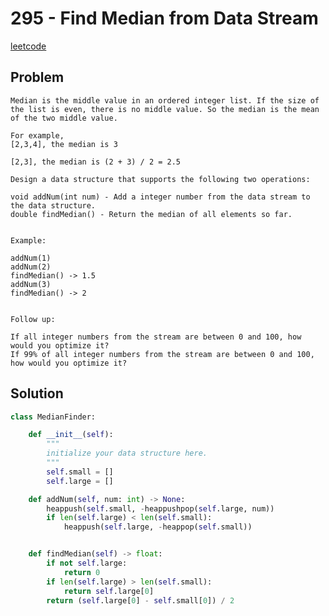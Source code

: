 # 295 - Find Median from Data Stream

[leetcode](https://leetcode.com/problems/find-median-from-data-stream/)

## Problem

    Median is the middle value in an ordered integer list. If the size of the list is even, there is no middle value. So the median is the mean of the two middle value.
    
    For example,
    [2,3,4], the median is 3
    
    [2,3], the median is (2 + 3) / 2 = 2.5
    
    Design a data structure that supports the following two operations:
    
    void addNum(int num) - Add a integer number from the data stream to the data structure.
    double findMedian() - Return the median of all elements so far.
     
    
    Example:
    
    addNum(1)
    addNum(2)
    findMedian() -> 1.5
    addNum(3) 
    findMedian() -> 2
     
    
    Follow up:
    
    If all integer numbers from the stream are between 0 and 100, how would you optimize it?
    If 99% of all integer numbers from the stream are between 0 and 100, how would you optimize it?

## Solution

```python
class MedianFinder:

    def __init__(self):
        """
        initialize your data structure here.
        """
        self.small = []
        self.large = []

    def addNum(self, num: int) -> None:
        heappush(self.small, -heappushpop(self.large, num))
        if len(self.large) < len(self.small):
            heappush(self.large, -heappop(self.small))


    def findMedian(self) -> float:
        if not self.large:
            return 0
        if len(self.large) > len(self.small):
            return self.large[0]
        return (self.large[0] - self.small[0]) / 2
```
